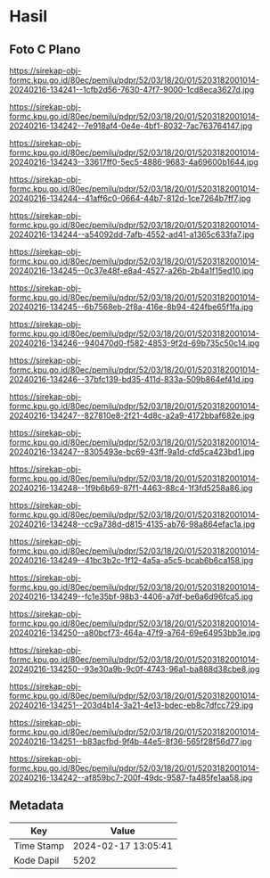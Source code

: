 # Hasil

## Foto C Plano

https://sirekap-obj-formc.kpu.go.id/80ec/pemilu/pdpr/52/03/18/20/01/5203182001014-20240216-134241--1cfb2d56-7630-47f7-9000-1cd8eca3627d.jpg

https://sirekap-obj-formc.kpu.go.id/80ec/pemilu/pdpr/52/03/18/20/01/5203182001014-20240216-134242--7e918af4-0e4e-4bf1-8032-7ac763764147.jpg

https://sirekap-obj-formc.kpu.go.id/80ec/pemilu/pdpr/52/03/18/20/01/5203182001014-20240216-134243--33617ff0-5ec5-4886-9683-4a69600b1644.jpg

https://sirekap-obj-formc.kpu.go.id/80ec/pemilu/pdpr/52/03/18/20/01/5203182001014-20240216-134244--41aff6c0-0664-44b7-812d-1ce7264b7ff7.jpg

https://sirekap-obj-formc.kpu.go.id/80ec/pemilu/pdpr/52/03/18/20/01/5203182001014-20240216-134244--a54092dd-7afb-4552-ad41-a1365c633fa7.jpg

https://sirekap-obj-formc.kpu.go.id/80ec/pemilu/pdpr/52/03/18/20/01/5203182001014-20240216-134245--0c37e48f-e8a4-4527-a26b-2b4a1f15ed10.jpg

https://sirekap-obj-formc.kpu.go.id/80ec/pemilu/pdpr/52/03/18/20/01/5203182001014-20240216-134245--6b7568eb-2f8a-416e-8b94-424fbe65f1fa.jpg

https://sirekap-obj-formc.kpu.go.id/80ec/pemilu/pdpr/52/03/18/20/01/5203182001014-20240216-134246--940470d0-f582-4853-9f2d-69b735c50c14.jpg

https://sirekap-obj-formc.kpu.go.id/80ec/pemilu/pdpr/52/03/18/20/01/5203182001014-20240216-134246--37bfc139-bd35-411d-833a-509b864ef41d.jpg

https://sirekap-obj-formc.kpu.go.id/80ec/pemilu/pdpr/52/03/18/20/01/5203182001014-20240216-134247--827810e8-2f21-4d8c-a2a9-4172bbaf682e.jpg

https://sirekap-obj-formc.kpu.go.id/80ec/pemilu/pdpr/52/03/18/20/01/5203182001014-20240216-134247--8305493e-bc69-43ff-9a1d-cfd5ca423bd1.jpg

https://sirekap-obj-formc.kpu.go.id/80ec/pemilu/pdpr/52/03/18/20/01/5203182001014-20240216-134248--1f9b6b69-87f1-4463-88c4-1f3fd5258a86.jpg

https://sirekap-obj-formc.kpu.go.id/80ec/pemilu/pdpr/52/03/18/20/01/5203182001014-20240216-134248--cc9a738d-d815-4135-ab76-98a864efac1a.jpg

https://sirekap-obj-formc.kpu.go.id/80ec/pemilu/pdpr/52/03/18/20/01/5203182001014-20240216-134249--41bc3b2c-1f12-4a5a-a5c5-bcab6b6ca158.jpg

https://sirekap-obj-formc.kpu.go.id/80ec/pemilu/pdpr/52/03/18/20/01/5203182001014-20240216-134249--fc1e35bf-98b3-4406-a7df-be6a6d96fca5.jpg

https://sirekap-obj-formc.kpu.go.id/80ec/pemilu/pdpr/52/03/18/20/01/5203182001014-20240216-134250--a80bcf73-464a-47f9-a764-69e64953bb3e.jpg

https://sirekap-obj-formc.kpu.go.id/80ec/pemilu/pdpr/52/03/18/20/01/5203182001014-20240216-134250--93e30a9b-9c0f-4743-96a1-ba888d38cbe8.jpg

https://sirekap-obj-formc.kpu.go.id/80ec/pemilu/pdpr/52/03/18/20/01/5203182001014-20240216-134251--203d4b14-3a21-4e13-bdec-eb8c7dfcc729.jpg

https://sirekap-obj-formc.kpu.go.id/80ec/pemilu/pdpr/52/03/18/20/01/5203182001014-20240216-134251--b83acfbd-9f4b-44e5-8f36-565f28f56d77.jpg

https://sirekap-obj-formc.kpu.go.id/80ec/pemilu/pdpr/52/03/18/20/01/5203182001014-20240216-134242--af859bc7-200f-49dc-9587-fa485fe1aa58.jpg


## Metadata

| Key        | Value               |
| ---------- | ------------------- |
| Time Stamp | 2024-02-17 13:05:41 |
| Kode Dapil | 5202                |



